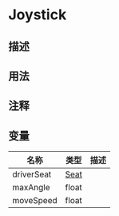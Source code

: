 # Joystick

## 描述

## 用法

## 注释

## 变量
| 名称 | 类型 | 描述 |
| ----------- | ----------- | ----------- |
| driverSeat | [Seat](/Documents/Components/Vehicle/Seat.md) |  |
|maxAngle  | float|  |
| moveSpeed | float |  |
